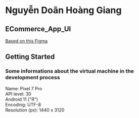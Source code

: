 # Nguyễn Doãn Hoàng Giang
## ECommerce_App_UI

[Based on this Figma](https://www.figma.com/file/ZQpKypXRzhUHjmFazbpVxI/eCommerce-App-UI?type=design&node-id=0-1&mode=design&t=eEBumosNvHv1dp8R-0)

## Getting Started

### Some informations about the virtual machine in the development process

Name: Pixel 7 Pro </br>
API level: 30 </br>
Android 11 ("R") </br>
Encoding: UTF-8 </br>
Resolution (px): 1440 x 3120 </br>

